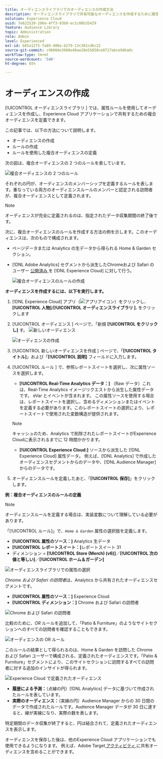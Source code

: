 ```yaml
---
title: オーディエンスライブラリでのオーディエンスの作成方法
description: オーディエンスライブラリで共有可能なオーディエンスを作成するために属性ルールを使用する方法について説明します。 ルールの設定と複合オーディエンスの定義について説明します。
solution: Experience Cloud
uuid: 7e622539-296e-4ff3-93b0-ec1c08b35429
feature: Audience Library
topic: Administration
role: Admin
level: Experienced
exl-id: b65a12f5-fa89-400a-b279-13c381cd6c22
source-git-commit: c98084e3960e40ae28e55050ce0727abce94ba0c
workflow-type: tm+mt
source-wordcount: '540'
ht-degree: 65%

---
```


# オーディエンスの作成

[!UICONTROL  オーディエンスライブラリ ] では、属性ルールを使用してオーディエンスを作成し、Experience Cloud アプリケーションで共有するための複合オーディエンスを定義できます。

この記事では、以下の方法について説明します。

* オーディエンスの作成
* ルールの作成
* ルールを使用した複合オーディエンスの定義

次の図は、複合オーディエンスの 2 つのルールを表しています。

![複合オーディエンスの 2 つのルール](assets/audience_sharing.png)

それぞれの円が、オーディエンスのメンバーシップを定義するルールを表します。重なっている両方のオーディエンスルールのメンバーと認定される訪問者が、複合オーディエンスとして定義されます。

>[!NOTE]
>
>オーディエンスが完全に定義されるのは、指定されたデータ収集期間の終了後です。

次に、複合オーディエンスのルールを作成する方法の例を示します。このオーディエンスは、次のもので構成されます。

* ページデータまたは Analytics の生データから得られる Home &amp; Garden セクション。
* [!DNL Adobe Analytics] セグメントから派生したChromeおよび Safari のユーザー [ 公開済み ](overview.md) を [!DNL Experience Cloud] に対して行う。

  ![複合オーディエンスのルールの作成](assets/audience_create.png)

**オーディエンスを作成するには、以下を実行します。**

1. [!DNL Experience Cloud] アプリ（![ アプリアイコン ](assets/apps-icon.png)）をクリックし、**[!UICONTROL 人物]**/**[!UICONTROL オーディエンスライブラリ ].** をクリックします

1. [!UICONTROL  オーディエンス ] ページで、「新規 **[!UICONTROL をクリックし]** す。 ![ 新しいオーディエンス ](assets/add_icon_small.png)

   ![オーディエンスの作成](assets/audience_create_new.png)

1. [!UICONTROL  新しいオーディエンスを作成 ] ページで、「**[!UICONTROL タイトル]**」および「**[!UICONTROL 説明]** フィールドに入力します。
1. [!UICONTROL  ルール ] で、参照レポートスイートを選択し、次に属性ソースを選択します。

   * **[!UICONTROL Real-Time Analytics データ：]** （Raw データ）これは、Real-Time Analytics イメージリクエストから派生した属性データです。 eVar とイベントが含まれます。 この属性ソースを使用する場合は、レポートスイートを選択し、含めるディメンションまたはイベントを定義する必要があります。このレポートスイートの選択により、レポートスイートで使用された変数構造が提供されます。

   >[!NOTE]
   >
   >キャッシュのため、Analytics で削除されたレポートスイートがExperience Cloudに表示されるまでに 12 時間かかります。

   * **[!UICONTROL Experience Cloud:]** ソースから派生した [!DNL Experience Cloud] 属性データ。 例えば、[!DNL Analytics] で作成したオーディエンスセグメントからのデータや、[!DNL Audience Manager] からのデータです。

1. オーディエンスルールを定義したあと、「**[!UICONTROL 保存]**」をクリックします。

**例：複合オーディエンスのルールの定義**

>[!NOTE]
>
>オーディエンスルールを定義する場合は、実装変数について理解している必要があります。

「[!UICONTROL ルール]」で、*`Home & Garden`* 属性の選択肢を定義します。

* **[!UICONTROL 属性のソース：]** Analytics 生データ
* **[!UICONTROL レポートスイート：]**&#x200B;レポートスイート 31
* ディメンション = **[!UICONTROL Store (Merch) (v6)]**／**[!UICONTROL 次の値と等しい]**／**[!UICONTROL ホーム＆ガーデン]**

![オーディエンスライブラリでの属性の選択](assets/home_garden.png)

*Chrome および Safari の訪問者*&#x200B;は、Analytics から共有されたオーディエンスセグメントです。

* **[!UICONTROL 属性のソース：]** Experience Cloud
* **[!UICONTROL ディメンション：]** Chrome および Safari の訪問者

![Chrome および Safari の訪問者](assets/chrome_safari.png)

比較のために、*OR* ルールを追加して、「Patio &amp; Furniture」のようなサイトセクションへのすべての訪問者を確認することもできます。

![オーディエンスの OR ルール](assets/audiences_rule_patio.png)

このルールの結果として得られるのは、Home &amp; Garden を訪問した Chrome および Safari ユーザーで構成される、定義されたオーディエンスです。「Patio &amp; Furniture」セグメントにより、このサイトセクションに訪問するすべての訪問者に対する追加のインサイトが得られます。

![Experience Cloud で定義されたオーディエンス](assets/defined_audience.png)

* **履歴による予測：**（点線の円）[!DNL Analytics] データに基づいて作成されたルールを表しています。
* **実際のオーディエンス：**（実線の円）Audience Manager からの 30 日間のデータで作成されたルールです。Audience Manager データが 30 日に達すると、線が実線になり、実際の数を表します。

特定期間のデータ収集が終了すると、円は結合されて、定義されたオーディエンスを表示します。

オーディエンスを保存した後は、他のExperience Cloud アプリケーションでも使用できるようになります。 例えば、Adobe Target[ アクティビティ ](https://experienceleague.adobe.com/en/docs/target/using/activities/activities) に共有オーディエンスを含めることができます。
